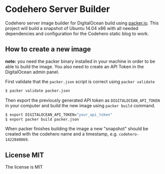 # Codehero Server Builder

Codehero server image builder for DigitalOcean build using [packer.io][packer].
This project will build a snapshot of Ubuntu 14.04 x86 with all needed
dependencies and configuration for the Codehero static blog to work.

## How to create a new image

**note:** you need the packer binary installed in your machine in order to be
able to build the image. You also need to create an API Token in the
DigitalOcean admin panel.

First validate that the `packer.json` script is correct using `packer validate`

```bash
$ packer validate packer.json
```

Then export the previously generated API token as `DIGITALOCEAN_API_TOKEN` in
your computer and build the new image using `packer build` command.

```bash
$ export DIGITALOCEAN_API_TOKEN="your_api_token"
$ export packer build packer.json
```

When packer finishes building the image a new "snapshot" should be created with
the codehero name and a timestamp, e.g. `codehero-1422840869`.

## License MIT

The license is MIT

[packer]: https://packer.io/
